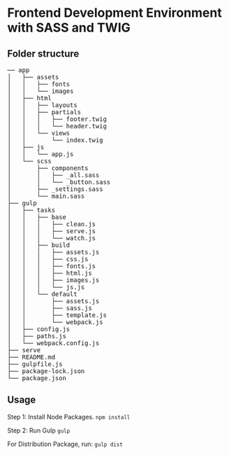 # Frontend Development Environment with SASS and TWIG

## Folder structure
<pre>
── app
│   ├── assets
│   │   ├── fonts
│   │   └── images
│   ├── html
│   │   ├── layouts
│   │   ├── partials
│   │   │   ├── footer.twig
│   │   │   └── header.twig
│   │   └── views
│   │       └── index.twig
│   ├── js
│   │   └── app.js
│   └── scss
│       ├── components
│       │   ├── _all.sass
│       │   └── _button.sass
│       ├── _settings.sass
│       └── main.sass
├── gulp
│   ├── tasks
│   │   ├── base
│   │   │   ├── clean.js
│   │   │   ├── serve.js
│   │   │   └── watch.js
│   │   ├── build
│   │   │   ├── assets.js
│   │   │   ├── css.js
│   │   │   ├── fonts.js
│   │   │   ├── html.js
│   │   │   ├── images.js
│   │   │   └── js.js
│   │   └── default
│   │       ├── assets.js
│   │       ├── sass.js
│   │       ├── template.js
│   │       └── webpack.js
│   ├── config.js
│   ├── paths.js
│   └── webpack.config.js
├── serve
├── README.md
├── gulpfile.js
├── package-lock.json
└── package.json
</pre>

## Usage
Step 1: Install Node Packages.
`npm install`

Step 2: Run Gulp
`gulp`

For Distribution Package, run:
`gulp dist`
